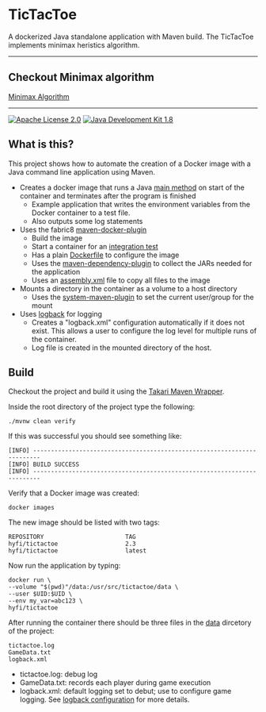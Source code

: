 # TicTacToe

[//]: # (--module-path=/Users/dalexander/SynologyDrive/Repos/TicTacToe/javafx/javafx-sdk-18.0.1/lib --add-modules=javafx.controls)
[//]: # (--module-path=/Users/dalexander/SynologyDrive/Repos/TicTacToe/javafx/javafx-sdk-18.0.1/lib --add-modules=javafx.controls,javafx.fxml)
A dockerized Java standalone application with Maven build. The TicTacToe implements minimax heristics algorithm. 


---

## Checkout Minimax algorithm

[Minimax Algorithm](https://dellius-alexander.github.io/TicTacToe/index.php "Minimax Algorithm")


---

[![Apache License 2.0](https://img.shields.io/hexpm/l/plug.svg)](https://www.apache.org/licenses/LICENSE-2.0.html)
[![Java Development Kit 1.8](https://img.shields.io/badge/JDK-1.8-green.svg)](http://www.oracle.com/technetwork/java/javase/downloads/jdk8-downloads-2133151.html)


## What is this?
This project shows how to automate the creation of a Docker image with a Java command line application using Maven.

- Creates a docker image that runs a Java [main method](src/main/java/com/hyfi/tictactoe/HelloWorld.java) on start of the container and terminates after the program is finished
  - Example application that writes the environment variables from the Docker container to a test file.
  - Also outputs some log statements
- Uses the fabric8 [maven-docker-plugin](https://github.com/fabric8io/docker-maven-plugin)
  - Build the image
  - Start a container for an [integration test](src/test/java/com/hyfi/tictactoe/HelloWorldIT.java)
  - Has a plain [Dockerfile](src/main/docker/Dockerfile) to configure the image
  - Uses the [maven-dependency-plugin](https://maven.apache.org/plugins/maven-dependency-plugin/) to collect the JARs needed for the application
  - Uses an [assembly.xml](src/main/assembly.xml) file to copy all files to the image 
- Mounts a directory in the container as a volume to a host directory
  - Uses the [system-maven-plugin](https://github.com/fuin/system-maven-plugin) to set the current user/group for the mount  
- Uses [logback](https://logback.qos.ch/) for logging
  - Creates a "logback.xml" configuration automatically if it does not exist. This allows a user to configure the log level for multiple runs of the container. 
  - Log file is created in the mounted directory of the host.

## Build
Checkout the project and build it using the [Takari Maven Wrapper](https://github.com/takari/maven-wrapper).

Inside the root directory of the project type the following:

```
./mvnw clean verify
```

If this was successful you should see something like:

```
[INFO] ------------------------------------------------------------------------
[INFO] BUILD SUCCESS
[INFO] ------------------------------------------------------------------------
```

Verify that a Docker image was created:

```
docker images
```

The new image should be listed with two tags:

```
REPOSITORY                       TAG
hyfi/tictactoe                   2.3
hyfi/tictactoe                   latest
```

Now run the application by typing:

```
docker run \
--volume "$(pwd)"/data:/usr/src/tictactoe/data \
--user $UID:$UID \
--env my_var=abc123 \
hyfi/tictactoe
```

After running the container there should be three files in the [data](data) dircetory of the project:


```
tictactoe.log
GameData.txt
logback.xml
```

- tictactoe.log: debug log
- GameData.txt: records each player during game execution
- logback.xml: default logging set to debut; use to configure game logging. See [logback configuration](http://logback.qos.ch/manual/configuration.html) for more details.
